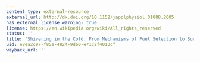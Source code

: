 ```yaml
---
content_type: external-resource
external_url: http://dx.doi.org/10.1152/japplphysiol.01088.2005
has_external_license_warning: true
license: https://en.wikipedia.org/wiki/All_rights_reserved
status: ''
title: 'Shivering in the Cold: From Mechanisms of Fuel Selection to Survival'
uid: e8ea2c97-f85e-4824-9d60-e71c2f4013cf
wayback_url: ''
---
```

